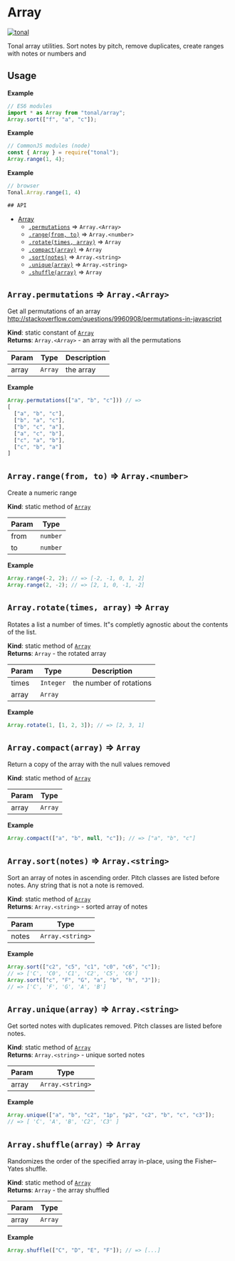 <a name="module_Array"></a>

# Array

[![tonal](https://img.shields.io/badge/tonal-array-yellow.svg)](https://www.npmjs.com/browse/keyword/tonal)

Tonal array utilities. Sort notes by pitch, remove duplicates,
create ranges with notes or numbers and

## Usage

**Example**

```js
// ES6 modules
import * as Array from "tonal/array";
Array.sort(["f", "a", "c"]);
```

**Example**

```js
// CommonJS modules (node)
const { Array } = require("tonal");
Array.range(1, 4);
```

**Example**

```js
// browser
Tonal.Array.range(1, 4)

## API
```

- [Array](#module_Array)
  - [`.permutations`](#module_Array.permutations) ⇒ <code>Array.&lt;Array&gt;</code>
  - [`.range(from, to)`](#module_Array.range) ⇒ <code>Array.&lt;number&gt;</code>
  - [`.rotate(times, array)`](#module_Array.rotate) ⇒ <code>Array</code>
  - [`.compact(array)`](#module_Array.compact) ⇒ <code>Array</code>
  - [`.sort(notes)`](#module_Array.sort) ⇒ <code>Array.&lt;string&gt;</code>
  - [`.unique(array)`](#module_Array.unique) ⇒ <code>Array.&lt;string&gt;</code>
  - [`.shuffle(array)`](#module_Array.shuffle) ⇒ <code>Array</code>

<a name="module_Array.permutations"></a>

## `Array.permutations` ⇒ <code>Array.&lt;Array&gt;</code>

Get all permutations of an array
http://stackoverflow.com/questions/9960908/permutations-in-javascript

**Kind**: static constant of [<code>Array</code>](#module_Array)  
**Returns**: <code>Array.&lt;Array&gt;</code> - an array with all the permutations

| Param | Type               | Description |
| ----- | ------------------ | ----------- |
| array | <code>Array</code> | the array   |

**Example**

```js
Array.permutations(["a", "b", "c"])) // =>
[
  ["a", "b", "c"],
  ["b", "a", "c"],
  ["b", "c", "a"],
  ["a", "c", "b"],
  ["c", "a", "b"],
  ["c", "b", "a"]
]
```

<a name="module_Array.range"></a>

## `Array.range(from, to)` ⇒ <code>Array.&lt;number&gt;</code>

Create a numeric range

**Kind**: static method of [<code>Array</code>](#module_Array)

| Param | Type                |
| ----- | ------------------- |
| from  | <code>number</code> |
| to    | <code>number</code> |

**Example**

```js
Array.range(-2, 2); // => [-2, -1, 0, 1, 2]
Array.range(2, -2); // => [2, 1, 0, -1, -2]
```

<a name="module_Array.rotate"></a>

## `Array.rotate(times, array)` ⇒ <code>Array</code>

Rotates a list a number of times. It"s completly agnostic about the
contents of the list.

**Kind**: static method of [<code>Array</code>](#module_Array)  
**Returns**: <code>Array</code> - the rotated array

| Param | Type                 | Description             |
| ----- | -------------------- | ----------------------- |
| times | <code>Integer</code> | the number of rotations |
| array | <code>Array</code>   |                         |

**Example**

```js
Array.rotate(1, [1, 2, 3]); // => [2, 3, 1]
```

<a name="module_Array.compact"></a>

## `Array.compact(array)` ⇒ <code>Array</code>

Return a copy of the array with the null values removed

**Kind**: static method of [<code>Array</code>](#module_Array)

| Param | Type               |
| ----- | ------------------ |
| array | <code>Array</code> |

**Example**

```js
Array.compact(["a", "b", null, "c"]); // => ["a", "b", "c"]
```

<a name="module_Array.sort"></a>

## `Array.sort(notes)` ⇒ <code>Array.&lt;string&gt;</code>

Sort an array of notes in ascending order. Pitch classes are listed
before notes. Any string that is not a note is removed.

**Kind**: static method of [<code>Array</code>](#module_Array)  
**Returns**: <code>Array.&lt;string&gt;</code> - sorted array of notes

| Param | Type                              |
| ----- | --------------------------------- |
| notes | <code>Array.&lt;string&gt;</code> |

**Example**

```js
Array.sort(["c2", "c5", "c1", "c0", "c6", "c"]);
// => ['C', 'C0', 'C1', 'C2', 'C5', 'C6']
Array.sort(["c", "F", "G", "a", "b", "h", "J"]);
// => ['C', 'F', 'G', 'A', 'B']
```

<a name="module_Array.unique"></a>

## `Array.unique(array)` ⇒ <code>Array.&lt;string&gt;</code>

Get sorted notes with duplicates removed. Pitch classes are listed
before notes.

**Kind**: static method of [<code>Array</code>](#module_Array)  
**Returns**: <code>Array.&lt;string&gt;</code> - unique sorted notes

| Param | Type                              |
| ----- | --------------------------------- |
| array | <code>Array.&lt;string&gt;</code> |

**Example**

```js
Array.unique(["a", "b", "c2", "1p", "p2", "c2", "b", "c", "c3"]);
// => [ 'C', 'A', 'B', 'C2', 'C3' ]
```

<a name="module_Array.shuffle"></a>

## `Array.shuffle(array)` ⇒ <code>Array</code>

Randomizes the order of the specified array in-place, using the Fisher–Yates shuffle.

**Kind**: static method of [<code>Array</code>](#module_Array)  
**Returns**: <code>Array</code> - the array shuffled

| Param | Type               |
| ----- | ------------------ |
| array | <code>Array</code> |

**Example**

```js
Array.shuffle(["C", "D", "E", "F"]); // => [...]
```
